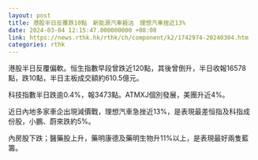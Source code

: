 ```yaml
---
layout: post
title: 港股半日反覆跌10點　新能源汽車捱沽　理想汽車挫近13%
date: 2024-03-04 12:15:47.000000000 +08:00
link: https://news.rthk.hk/rthk/ch/component/k2/1742974-20240304.htm
categories: rthk
---
```


港股半日反覆偏軟。恒生指數早段曾跌近120點，其後曾倒升，半日收報16578點，跌10點，半日主板成交額約610.5億元。

科技指數半日跌逾0.4%，報3473點。ATMXJ個別發展，美團升近4%。

近日內地多家車企出現減價戰，理想汽車急挫近13%，是表現最差恒指及科指成份股，小鵬、蔚來跌約5%。

內房股下跌；醫藥股上升，藥明康德及藥明生物升11%以上，是表現最好兩隻藍籌。
